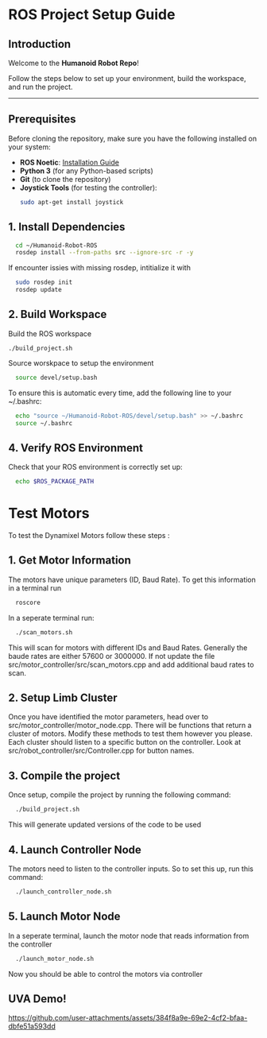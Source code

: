 # ROS Project Setup Guide

## Introduction
Welcome to the **Humanoid Robot Repo**! 

Follow the steps below to set up your environment, build the workspace, and run the project.

---

## Prerequisites
Before cloning the repository, make sure you have the following installed on your system:
- **ROS Noetic**: [Installation Guide](http://wiki.ros.org/noetic/Installation)
- **Python 3** (for any Python-based scripts)
- **Git** (to clone the repository)
- **Joystick Tools** (for testing the controller):
  ```bash
  sudo apt-get install joystick


## 1. Install Dependencies 
```bash
  cd ~/Humanoid-Robot-ROS
  rosdep install --from-paths src --ignore-src -r -y
```
If encounter issies with missing rosdep, intitialize it with 
```bash
  sudo rosdep init
  rosdep update
```

## 2. Build Workspace
Build the ROS workspace
```
./build_project.sh
```

Source worskpace to setup the environment
```bash
  source devel/setup.bash
```

To ensure this is automatic every time, add the following line to your ~/.bashrc:
```bash
  echo "source ~/Humanoid-Robot-ROS/devel/setup.bash" >> ~/.bashrc
  source ~/.bashrc
```
## 4. Verify ROS Environment 
Check that your ROS environment is correctly set up:
```bash
  echo $ROS_PACKAGE_PATH
```

# Test Motors
To test the Dynamixel Motors follow these steps :
## 1. Get Motor Information 
The motors have unique parameters (ID, Baud Rate). To get this information in a terminal run 
```bash
  roscore 
```
In a seperate terminal run: 
```bash
  ./scan_motors.sh 
```
This will scan for motors with different IDs and Baud Rates. Generally the baude rates are either 57600 or 3000000. If not update the file src/motor_controller/src/scan_motors.cpp and add additional baud rates to scan.
## 2. Setup Limb Cluster
Once you have identified the motor parameters, head over to src/motor_controller/motor_node.cpp. There will be functions that return a cluster of motors. Modify these methods to test them however you please.
Each cluster should listen to a specific button on the controller. Look at src/robot_controller/src/Controller.cpp for button names. 

## 3. Compile the project 
Once setup, compile the project by running the following command: 
```bash
  ./build_project.sh  
```
This will generate updated versions of the code to be used 

## 4. Launch Controller Node 
The motors need to listen to the controller inputs. So to set this up, run this command: 
```bash
  ./launch_controller_node.sh
```

## 5. Launch Motor Node 
In a seperate terminal, launch the motor node that reads information from the controller
```bash
  ./launch_motor_node.sh 
```
Now you should be able to control the motors via controller


## UVA Demo!
https://github.com/user-attachments/assets/384f8a9e-69e2-4cf2-bfaa-dbfe51a593dd



